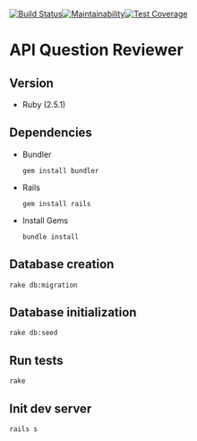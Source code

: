 [![Build Status](https://travis-ci.org/hermogenes/question-reviewer-api.svg?branch=develop)](https://travis-ci.org/hermogenes/question-reviewer-api)[![Maintainability](https://api.codeclimate.com/v1/badges/f827f605646d810c4d12/maintainability)](https://codeclimate.com/github/hermogenes/question-reviewer-api/maintainability)[![Test Coverage](https://api.codeclimate.com/v1/badges/f827f605646d810c4d12/test_coverage)](https://codeclimate.com/github/hermogenes/question-reviewer-api/test_coverage)

# API Question Reviewer

## Version
 * Ruby (2.5.1)

## Dependencies
 * Bundler
    ```
    gem install bundler
 * Rails
    ```
    gem install rails
 * Install Gems
    ```
    bundle install

## Database creation
    rake db:migration
    
## Database initialization
    rake db:seed

## Run tests
    rake
    
## Init dev server
    rails s
